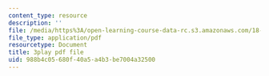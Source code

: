 ```yaml
---
content_type: resource
description: ''
file: /media/https%3A/open-learning-course-data-rc.s3.amazonaws.com/18-065-matrix-methods-in-data-analysis-signal-processing-and-machine-learning-spring-2018/988b4c05680f40a5a4b3be7004a32500_XhSk_Lw2X_U.pdf
file_type: application/pdf
resourcetype: Document
title: 3play pdf file
uid: 988b4c05-680f-40a5-a4b3-be7004a32500
---
```

